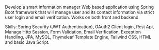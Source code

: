 Develop a smart information manager Web based application using Spring Boot framework that will manage user and its contact information via strict user login and email verification. Works on both front and backend. 

Skills: Spring Security (JWT Authentication), OAuth2 Client login, Rest Api, Manage Http Session, Form Validation, Email Verification, Exception Handling, JPA, MySQL, Thymeleaf Template Engine, Tailwind CSS, HTML and basic Java Script.

